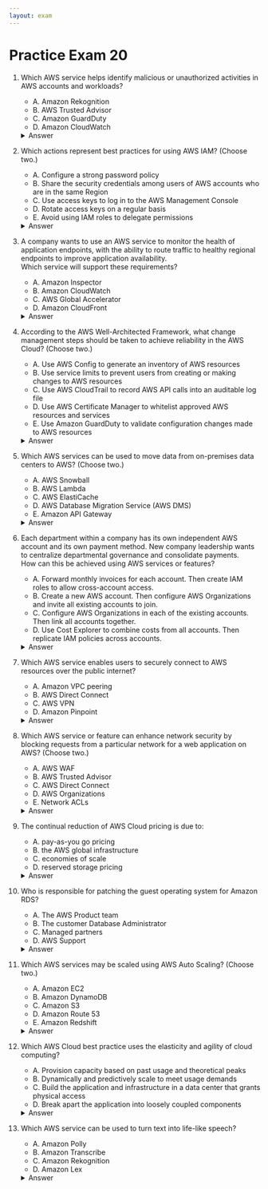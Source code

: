 ```yaml
---
layout: exam
---
```


# Practice Exam 20

1. Which AWS service helps identify malicious or unauthorized activities in AWS accounts and workloads?
    - A. Amazon Rekognition
    - B. AWS Trusted Advisor
    - C. Amazon GuardDuty
    - D. Amazon CloudWatch

    <details markdown=1><summary markdown="span">Answer</summary>

    Correct Answer: C

    Explanation: <https://aws.amazon.com/guardduty/></br>
    Amazon GuardDuty는 AWS 환경에서 악성 활동 및 무단 동작을 지속적으로 모니터링하여 위협을 탐지하는 지능형 위협 탐지 서비스입니다.

    </details>

7. Which actions represent best practices for using AWS IAM? (Choose two.)
    - A. Configure a strong password policy
    - B. Share the security credentials among users of AWS accounts who are in the same Region
    - C. Use access keys to log in to the AWS Management Console
    - D. Rotate access keys on a regular basis
    - E. Avoid using IAM roles to delegate permissions

    <details markdown=1><summary markdown="span">Answer</summary>

    Correct Answer: AD

    Explanation: <https://docs.aws.amazon.com/IAM/latest/UserGuide/best-practices.html></br>
    IAM 모범 사례는 강력한 비밀번호 정책을 사용하여 자격 증명 보안을 강화하고, 프로그래밍 방식 액세스에 사용되는 액세스 키를 정기적으로 교체하여 잠재적 보안 위험을 최소화하는 것을 포함합니다.

    </details>

9. A company wants to use an AWS service to monitor the health of application endpoints, with the ability to route traffic to healthy regional endpoints to improve application availability. <br/> Which service will support these requirements?
    - A. Amazon Inspector
    - B. Amazon CloudWatch
    - C. AWS Global Accelerator
    - D. Amazon CloudFront

    <details markdown=1><summary markdown="span">Answer</summary>

    Correct Answer: C

    Explanation:
    - AWS Global Accelerator uses the AWS global network to optimize the path from your users to your applications, improving the performance of your traffic by as much as 60%.
    - AWS Global Accelerator continually monitors the health of your application endpoints and redirects traffic to healthy endpoints in less than 30 seconds.

    Reference: <https://aws.amazon.com/global-accelerator/?blogs-global-accelerator.sort-by=item.additionalFields.createdDate&blogs-global-accelerator.sort-order=desc&aws-global-accelerator-wn.sort-by=item.additionalFields.postDateTime&aws-global-accelerator-wn.sort-order=desc></br>
    AWS Global Accelerator는 AWS 글로벌 네트워크를 사용하여 사용자 성능을 개선하고, 등록된 애플리케이션 엔드포인트의 상태를 지속적으로 모니터링하며, 정상적인 엔드포인트로만 트래픽을 라우팅하여 가용성을 향상시킵니다.

    </details>

10. According to the AWS Well-Architected Framework, what change management steps should be taken to achieve reliability in the AWS Cloud? (Choose two.)
    - A. Use AWS Config to generate an inventory of AWS resources
    - B. Use service limits to prevent users from creating or making changes to AWS resources
    - C. Use AWS CloudTrail to record AWS API calls into an auditable log file
    - D. Use AWS Certificate Manager to whitelist approved AWS resources and services
    - E. Use Amazon GuardDuty to validate configuration changes made to AWS resources

    <details markdown=1><summary markdown="span">Answer</summary>

    Correct Answer: Ac</br>
    안정적인 변경 관리를 위해서는 시스템의 모든 변경 사항을 추적하고 감사할 수 있어야 합니다. AWS Config는 리소스 구성을 기록하고, AWS CloudTrail은 모든 API 활동을 로그로 기록합니다.

    </details>

13. Which AWS services can be used to move data from on-premises data centers to AWS? (Choose two.)
    - A. AWS Snowball
    - B. AWS Lambda
    - C. AWS ElastiCache
    - D. AWS Database Migration Service (AWS DMS)
    - E. Amazon API Gateway

    <details markdown=1><summary markdown="span">Answer</summary>

    Correct Answer: AD

    Explanation: <https://aws.amazon.com/snowball/></br>
    AWS Snowball은 물리적인 대규모 데이터 전송 서비스이고, AWS DMS는 데이터베이스를 온프레미스에서 AWS로 마이그레이션하는 데 사용됩니다.

    </details>

15. Each department within a company has its own independent AWS account and its own payment method. New company leadership wants to centralize departmental governance and consolidate payments. <br/> How can this be achieved using AWS services or features?
    - A. Forward monthly invoices for each account. Then create IAM roles to allow cross-account access.
    - B. Create a new AWS account. Then configure AWS Organizations and invite all existing accounts to join.
    - C. Configure AWS Organizations in each of the existing accounts. Then link all accounts together.
    - D. Use Cost Explorer to combine costs from all accounts. Then replicate IAM policies across accounts.

    <details markdown=1><summary markdown="span">Answer</summary>

    Correct Answer: B

    Explanation: <https://docs.aws.amazon.com/organizations/latest/userguide/orgs_manage_accounts.html></br>
    AWS Organizations는 여러 AWS 계정을 하나로 통합하고 관리할 수 있도록 해주며, 통합 결제(Consolidated Billing) 기능을 통해 모든 계정의 요금을 한 곳에서 중앙 집중식으로 관리하고 결제할 수 있습니다.

    </details>

18. Which AWS service enables users to securely connect to AWS resources over the public internet?
    - A. Amazon VPC peering
    - B. AWS Direct Connect
    - C. AWS VPN
    - D. Amazon Pinpoint

    <details markdown=1><summary markdown="span">Answer</summary>

    Correct Answer: C

    Explanation: <https://d1.awsstatic.com/whitepapers/aws-security-whitepaper.pdf></br>
    AWS VPN 서비스는 공용 인터넷을 통해 AWS VPC와 온프레미스 네트워크 또는 독립 실행형 클라이언트 간에 **암호화된 터널(VPN)**을 생성하여 안전하게 연결할 수 있게 합니다.

    </details>

26. Which AWS service or feature can enhance network security by blocking requests from a particular network for a web application on AWS? (Choose two.)
    - A. AWS WAF
    - B. AWS Trusted Advisor
    - C. AWS Direct Connect
    - D. AWS Organizations
    - E. Network ACLs

    <details markdown=1><summary markdown="span">Answer</summary>

    Correct Answer: AE

    Explanation:
    - <https://aws.amazon.com/waf/>
    - <https://docs.aws.amazon.com/vpc/latest/userguide/vpc-network-acls.html></br>
    AWS WAF는 웹 애플리케이션 방화벽으로, IP 주소 목록(차단 목록)을 기반으로 웹 요청을 필터링할 수 있습니다. **네트워크 ACL(NACL)**은 서브넷 수준의 방화벽 역할을 하며, 특정 IP 주소/범위에서의 트래픽을 허용하거나 거부하는 규칙을 설정할 수 있습니다.

    </details>

30. The continual reduction of AWS Cloud pricing is due to:
    - A. pay-as-you go pricing
    - B. the AWS global infrastructure
    - C. economies of scale
    - D. reserved storage pricing

    <details markdown=1><summary markdown="span">Answer</summary>

    Correct Answer: C</br>
    AWS는 수백만 고객의 방대한 총 사용량을 통해 규모의 경제를 달성하여 운영 효율성을 높이고, 그 결과로 발생하는 비용 절감을 고객에게 환원하여 지속적으로 가격을 인하할 수 있습니다.

    </details>

34. Who is responsible for patching the guest operating system for Amazon RDS?
    - A. The AWS Product team
    - B. The customer Database Administrator
    - C. Managed partners
    - D. AWS Support

    <details markdown=1><summary markdown="span">Answer</summary>

    Correct Answer: B

    Explanation: <https://aws.amazon.com/compliance/shared-responsibility-model/></br>
    Amazon RDS는 AWS가 운영 체제 패치 및 데이터베이스 패치 적용을 관리하는 관리형 서비스입니다. 따라서 AWS의 책임하에 있지만, AWS 공유 책임 모델에서는 RDS와 같은 관리형 서비스의 경우 AWS가 기본 인프라를 관리하므로, 고객이 아닌 AWS의 책임입니다. (단, 이 문제의 보기가 RDS에 대한 고객의 DB 관리 책임을 강조하는 맥락이라면 B를 선택할 수도 있지만, 게스트 OS 패치는 AWS 책임이 명확합니다. AWS 서비스가 아닌 일반 EC2의 DB 인스턴스라면 고객 책임이 맞습니다. RDS의 경우 AWS의 책임입니다.)

    </details>

35. Which AWS services may be scaled using AWS Auto Scaling? (Choose two.)
    - A. Amazon EC2
    - B. Amazon DynamoDB
    - C. Amazon S3
    - D. Amazon Route 53
    - E. Amazon Redshift

    <details markdown=1><summary markdown="span">Answer</summary>

    Correct Answer: AB

    Explanation: <https://aws.amazon.com/autoscaling/faqs/></br>
    AWS Auto Scaling은 Amazon EC2 인스턴스뿐만 아니라 Amazon DynamoDB의 읽기/쓰기 용량, Amazon ECS 서비스, Amazon Aurora Replicas 등 다양한 AWS 서비스의 용량을 동적으로 관리할 수 있습니다.

    </details>

38. Which AWS Cloud best practice uses the elasticity and agility of cloud computing?
    - A. Provision capacity based on past usage and theoretical peaks
    - B. Dynamically and predictively scale to meet usage demands
    - C. Build the application and infrastructure in a data center that grants physical access
    - D. Break apart the application into loosely coupled components

    <details markdown=1><summary markdown="span">Answer</summary>

    Correct Answer: B

    Explanation:
    - In a traditional computing environment, you provision capacity based on an estimate of a theoretical maximum peak.
    - This can result in periods where expensive resources are sitting idle or occasions of insufficient capacity.
    - With cloud computing, you can access as much or as little capacity as you need and dynamically scale to meet actual demand, while only paying for what you use.</br>
    해설: 탄력성과 민첩성의 핵심은 수요에 맞춰 IT 리소스를 동적으로 확장/축소하는 능력입니다. 과거의 최대치를 예측하여 선제적으로 프로비저닝하는 것은 온프레미스 방식에 가깝습니다.

    </details>

45. Which AWS service can be used to turn text into life-like speech?
    - A. Amazon Polly
    - B. Amazon Transcribe
    - C. Amazon Rekognition
    - D. Amazon Lex

    <details markdown=1><summary markdown="span">Answer</summary>

    Correct Answer: A

    Explanation: <https://aws.amazon.com/polly/#:~:text=Amazon%20Polly%20is%20a%20service,synthesize%20natural%20sounding%20human%20speech>.</br>
    Amazon Polly는 딥러닝 기술을 사용하여 텍스트를 실제 사람의 음성과 유사하게 합성하는 텍스트-음성 변환(Text-to-Speech) 서비스입니다.

    </details>